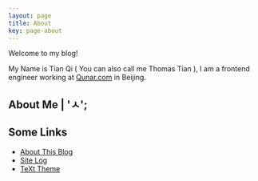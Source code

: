 ```yaml
---
layout: page
title: About
key: page-about
---
```

Welcome to my blog!

My Name is Tian Qi ( You can also call me Thomas Tian ), I am a frontend engineer working at [Qunar.com](https://www.qunar.com) in Beijing.

<!--more-->

## About Me | 'ㅅ';


## Some Links

- [About This Blog](/blog/2015/10/14/about-this-blog.html)
- [Site Log](/blog/site-log.html)
- [TeXt Theme](https://github.com/kitian616/jekyll-TeXt-theme) 

